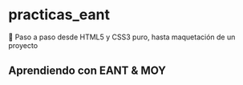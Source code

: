 # practicas_eant
<p> 🤘 Paso a paso desde HTML5 y CSS3 puro, hasta maquetación de un proyecto</p>
<h2>Aprendiendo con EANT & MOY</h2>


